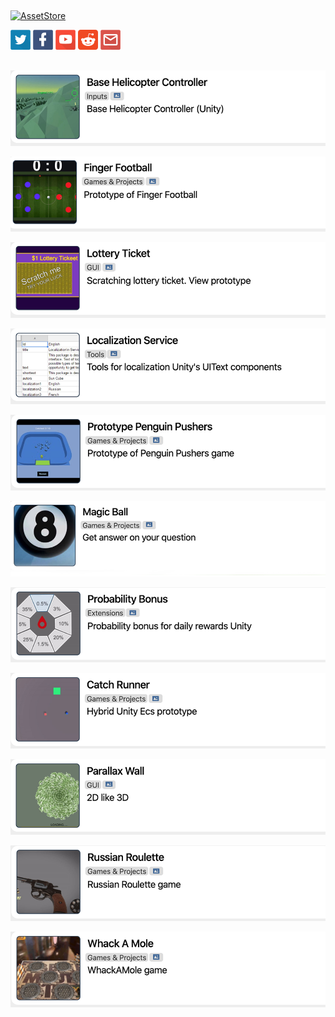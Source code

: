 ## 
[![AssetStore](https://img.shields.io/badge/-AssetStore-lightgrey.svg)](https://assetstore.unity.com/publishers/14506)

[![Twitter](/Resources/twitter.png)](https://twitter.com/suncubestudio)
[![Facebook](/Resources/facebook.png)](https://www.facebook.com/suncubestudio/)
[![YouTube](/Resources/youtube.png)](https://www.youtube.com/channel/UC4O9GHjx0ovyVYJgMg4aFMA?view_as=subscriber)
[![Reddit](/Resources/reddit.png)](https://www.reddit.com/user/SunCubeStudio)
[![Mail](/Resources/email.png)](mailto:suncubestudio@gmail.com)


## 

[![project](/Resources/projects/heli.png)](https://github.com/suncube/Base-Helicopter-Controller)

[![project](/Resources/projects/fot.png)](https://github.com/suncube/FingerFootball)

[![project](/Resources/projects/lot.png)](https://github.com/suncube/Lottery-Ticket)

[![project](/Resources/projects/local.png)](https://github.com/suncube/LocalizationService)

[![project](/Resources/projects/push.png)](https://github.com/suncube/PrototypePenguinPushers)

[![project](/Resources/projects/ball.png)](https://github.com/suncube/MagicBall)

[![project](/Resources/projects/bonus.png)](https://github.com/suncube/Probability-bonus)

[![project](/Resources/projects/catch.png)](https://github.com/suncube/Catch-Runner)

[![project](/Resources/projects/parallax.png)](https://github.com/suncube/ParallaxWall)

[![project](/Resources/projects/rr.png)](https://github.com/suncube/Russian-Roulette)

[![project](/Resources/projects/wam.png)](https://github.com/suncube/WhackAMole)


